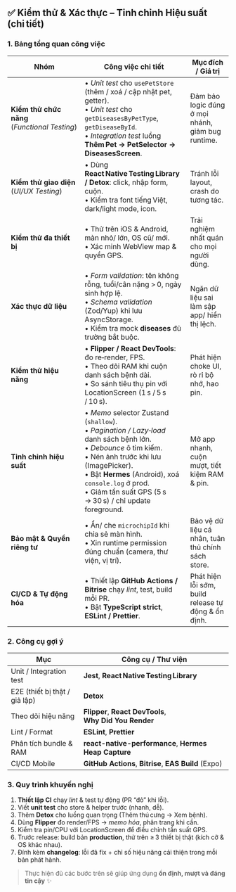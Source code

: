 
## ✅ Kiểm thử & Xác thực – Tinh chỉnh Hiệu suất (chi tiết)

### 1. Bảng tổng quan công việc

| **Nhóm** | **Công việc chi tiết** | **Mục đích / Giá trị** |
|----------|------------------------|-------------------------|
| **Kiểm thử chức năng**<br/>(*Functional Testing*) | • *Unit test* cho `usePetStore` (thêm / xoá / cập nhật pet, getter).<br/>• *Unit test* cho `getDiseasesByPetType`, `getDiseaseById`.<br/>• *Integration test* luồng **Thêm Pet → PetSelector → DiseasesScreen**. | Đảm bảo logic đúng ở mọi nhánh, giảm bug runtime. |
| **Kiểm thử giao diện**<br/>(*UI/UX Testing*) | • Dùng **React Native Testing Library / Detox**: click, nhập form, cuộn.<br/>• Kiểm tra font tiếng Việt, dark/light mode, icon. | Tránh lỗi layout, crash do tương tác. |
| **Kiểm thử đa thiết bị** | • Thử trên iOS & Android, màn nhỏ/ lớn, OS cũ/ mới.<br/>• Xác minh WebView map & quyền GPS. | Trải nghiệm nhất quán cho mọi người dùng. |
| **Xác thực dữ liệu** | • *Form validation*: tên không rỗng, tuổi/cân nặng > 0, ngày sinh hợp lệ.<br/>• *Schema validation* (Zod/Yup) khi lưu AsyncStorage.<br/>• Kiểm tra mock **diseases** đủ trường bắt buộc. | Ngăn dữ liệu sai làm sập app/ hiển thị lệch. |
| **Kiểm thử hiệu năng** | • **Flipper / React DevTools**: đo re‑render, FPS.<br/>• Theo dõi RAM khi cuộn danh sách bệnh dài.<br/>• So sánh tiêu thụ pin với LocationScreen (1 s / 5 s / 10 s). | Phát hiện choke UI, rò rỉ bộ nhớ, hao pin. |
| **Tinh chỉnh hiệu suất** | • *Memo* selector Zustand (`shallow`).<br/>• *Pagination / Lazy‑load* danh sách bệnh lớn.<br/>• *Debounce* ô tìm kiếm.<br/>• Nén ảnh trước khi lưu (ImagePicker).<br/>• Bật **Hermes** (Android), xoá `console.log` ở prod.<br/>• Giảm tần suất GPS (5 s → 30 s) / chỉ update foreground. | Mở app nhanh, cuộn mượt, tiết kiệm RAM & pin. |
| **Bảo mật & Quyền riêng tư** | • Ẩn/ che `microchipId` khi chia sẻ màn hình.<br/>• Xin runtime permission đúng chuẩn (camera, thư viện, vị trí). | Bảo vệ dữ liệu cá nhân, tuân thủ chính sách store. |
| **CI/CD & Tự động hóa** | • Thiết lập **GitHub Actions / Bitrise** chạy *lint*, test, build mỗi PR.<br/>• Bật **TypeScript strict**, **ESLint / Prettier**. | Phát hiện lỗi sớm, build release tự động & ổn định. |

### 2. Công cụ gợi ý

| **Mục** | **Công cụ / Thư viện** |
|---------|------------------------|
| Unit / Integration test | **Jest**, **React Native Testing Library** |
| E2E (thiết bị thật / giả lập) | **Detox** |
| Theo dõi hiệu năng | **Flipper**, **React DevTools**, **Why Did You Render** |
| Lint / Format | **ESLint**, **Prettier** |
| Phân tích bundle & RAM | **react-native-performance**, **Hermes Heap Capture** |
| CI/CD Mobile | **GitHub Actions**, **Bitrise**, **EAS Build** (Expo) |

### 3. Quy trình khuyến nghị

1. **Thiết lập CI** chạy *lint* & test tự động (PR “đỏ” khi lỗi).  
2. Viết **unit test** cho store & helper trước (nhanh, dễ).  
3. Thêm **Detox** cho luồng quan trọng (Thêm thú cưng → Xem bệnh).  
4. Dùng **Flipper** đo render/FPS → *memo hóa*, phân trang khi cần.  
5. Kiểm tra pin/CPU với LocationScreen để điều chỉnh tần suất GPS.  
6. Trước release: build bản **production**, thử trên ≥ 3 thiết bị thật (kích cỡ & OS khác nhau).  
7. Đính kèm **changelog**: lỗi đã fix + chỉ số hiệu năng cải thiện trong mỗi bản phát hành.

> Thực hiện đủ các bước trên sẽ giúp ứng dụng **ổn định, mượt và đáng tin cậy** ✨


